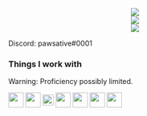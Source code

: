 <p align="center">
<a href="https://alps.gg"><img src="https://i.imgur.com/VldLEKo.png"></a>
<br/>
 <img src="https://github-readme-stats.vercel.app/api/top-langs/?username=pawsative&hide_border=true&theme=dracula"/>
<br/>
<img src="https://github-readme-stats.vercel.app/api?username=pawsative&theme=dracula&hide_border=true"/>
<p>Discord: pawsative#0001</p>

### Things I work with
Warning: Proficiency possibly limited.

<img align="center" alt="" width="30px" src="https://upload.wikimedia.org/wikipedia/commons/7/7a/C_Sharp_logo.svg" />
<img align="center" alt="" width="30px" src="https://upload.wikimedia.org/wikipedia/commons/6/61/HTML5_logo_and_wordmark.svg" />
<img align="center" alt="" width="22px" src="https://upload.wikimedia.org/wikipedia/commons/d/d5/CSS3_logo_and_wordmark.svg" />
<img align="center" alt="" width="30px" src="https://upload.wikimedia.org/wikipedia/commons/9/99/Unofficial_JavaScript_logo_2.svg" />
<img align="center" alt="" width="30px" src="https://upload.wikimedia.org/wikipedia/commons/5/59/Visual_Studio_Icon_2019.svg" />
<img align="center" alt="" width="30px" src="https://upload.wikimedia.org/wikipedia/commons/9/9a/Visual_Studio_Code_1.35_icon.svg" />
<img align="center" alt="" width="30px" src="https://upload.wikimedia.org/wikipedia/commons/9/91/Octicons-mark-github.svg" />
</p>
